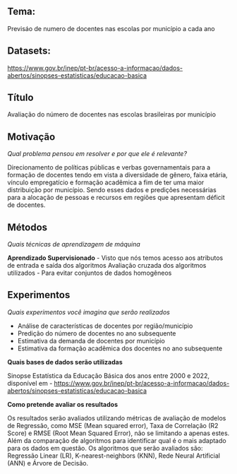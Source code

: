 ## Tema:
Previsáo de numero de docentes nas escolas por município a cada ano

## Datasets:
https://www.gov.br/inep/pt-br/acesso-a-informacao/dados-abertos/sinopses-estatisticas/educacao-basica

## Título
Avaliação do número de docentes nas escolas brasileiras por município

## Motivação
*Qual problema pensou em resolver e por que ele é relevante?*

Direcionamento de políticas públicas e verbas governamentais para a formação de docentes tendo em vista a diversidade de gênero, faixa etária, vínculo empregatício e formação acadêmica a fim de ter uma maior distribuição por município. Sendo esses dados e predições necessárias para a alocação de pessoas e recursos em regiões que apresentam déficit de docentes.

## Métodos
*Quais técnicas de aprendizagem de máquina*

**Aprendizado Supervisionado** - Visto que nós temos acesso aos atributos de entrada e saída dos algoritmos
Avaliação cruzada dos algoritmos utilizados - Para evitar conjuntos de dados homogêneos

## Experimentos
*Quais experimentos você imagina que serão realizados*

- Análise de características de docentes por região/município
- Predição do número de docentes no ano subsequente
- Estimativa da demanda de docentes por município
- Estimativa da formação acadêmica dos docentes no ano subsequente

**Quais bases de dados serão utilizadas**

Sinopse Estatística da Educação Básica dos anos entre 2000 e 2022, disponível em - https://www.gov.br/inep/pt-br/acesso-a-informacao/dados-abertos/sinopses-estatisticas/educacao-basica

**Como pretende avaliar os resultados**

Os resultados serão avaliados utilizando métricas de avaliação de modelos de Regressão, como MSE (Mean squared error), Taxa de Correlação (R2 Score) e RMSE (Root Mean Squared Error), não se limitando a apenas estes. Além da comparação de algoritmos para identificar qual é o mais adaptado para os dados em questão.
Os algoritmos que serão avaliados são: Regressão Linear (LR), K-nearest-neighbors (KNN), Rede Neural Artificial (ANN) e Árvore de Decisão. 
